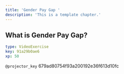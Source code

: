 ```yaml
---
title: 'Gender Pay Gap '
description: 'This is a template chapter.'
---
```


## What is Gender Pay Gap?

```yaml
type: VideoExercise
key: 91a29b0ae6
xp: 50
```

`@projector_key`
679ad80754f93a200192e36f613d10fc
